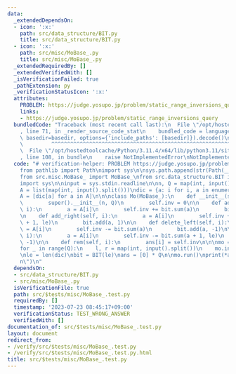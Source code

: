 ```yaml
---
data:
  _extendedDependsOn:
  - icon: ':x:'
    path: src/data_structure/BIT.py
    title: src/data_structure/BIT.py
  - icon: ':x:'
    path: src/misc/MoBase_.py
    title: src/misc/MoBase_.py
  _extendedRequiredBy: []
  _extendedVerifiedWith: []
  _isVerificationFailed: true
  _pathExtension: py
  _verificationStatusIcon: ':x:'
  attributes:
    PROBLEM: https://judge.yosupo.jp/problem/static_range_inversions_query
    links:
    - https://judge.yosupo.jp/problem/static_range_inversions_query
  bundledCode: "Traceback (most recent call last):\n  File \"/opt/hostedtoolcache/Python/3.11.4/x64/lib/python3.11/site-packages/onlinejudge_verify/documentation/build.py\"\
    , line 71, in _render_source_code_stat\n    bundled_code = language.bundle(stat.path,\
    \ basedir=basedir, options={'include_paths': [basedir]}).decode()\n          \
    \         ^^^^^^^^^^^^^^^^^^^^^^^^^^^^^^^^^^^^^^^^^^^^^^^^^^^^^^^^^^^^^^^^^^^^^^^^^^^^^^^^^\n\
    \  File \"/opt/hostedtoolcache/Python/3.11.4/x64/lib/python3.11/site-packages/onlinejudge_verify/languages/python.py\"\
    , line 108, in bundle\n    raise NotImplementedError\nNotImplementedError\n"
  code: "# verification-helper: PROBLEM https://judge.yosupo.jp/problem/static_range_inversions_query\n\
    from pathlib import Path\nimport sys\n\nsys.path.append(str(Path(__file__).resolve().parent.parent.parent.parent))\n\
    from src.misc.MoBase_ import MoBase_\nfrom src.data_structure.BIT import BIT\n\
    import sys\n\ninput = sys.stdin.readline\n\nn, Q = map(int, input().split())\n\
    A = list(map(int, input().split()))\ndic = {a: i for i, a in enumerate(sorted(set(A)))}\n\
    A = [dic[a] for a in A]\n\n\nclass Mo(MoBase_):\n    def __init__(self, n, Q):\n\
    \        super().__init__(n, Q)\n        self.inv = 0\n\n    def add_left(self,\
    \ i):\n        a = A[i]\n        self.inv += bit.sum(a)\n        bit.add(a, 1)\n\
    \n    def add_right(self, i):\n        a = A[i]\n        self.inv += bit.sum(a\
    \ + 1, le)\n        bit.add(a, 1)\n\n    def delete_left(self, i):\n        a\
    \ = A[i]\n        self.inv -= bit.sum(a)\n        bit.add(a, -1)\n\n    def delete_right(self,\
    \ i):\n        a = A[i]\n        self.inv -= bit.sum(a + 1, le)\n        bit.add(a,\
    \ -1)\n\n    def rem(self, i):\n        ans[i] = self.inv\n\n\nmo = Mo(n, Q)\n\
    for _ in range(Q):\n    l, r = map(int, input().split())\n    mo.insert(l, r)\n\
    \nle = len(dic)\nbit = BIT(le)\nans = [0] * Q\n\nmo.run()\nprint(*ans, sep=\"\\\
    n\")\n"
  dependsOn:
  - src/data_structure/BIT.py
  - src/misc/MoBase_.py
  isVerificationFile: true
  path: src/$tests/misc/MoBase_.test.py
  requiredBy: []
  timestamp: '2023-07-23 08:45:17+09:00'
  verificationStatus: TEST_WRONG_ANSWER
  verifiedWith: []
documentation_of: src/$tests/misc/MoBase_.test.py
layout: document
redirect_from:
- /verify/src/$tests/misc/MoBase_.test.py
- /verify/src/$tests/misc/MoBase_.test.py.html
title: src/$tests/misc/MoBase_.test.py
---
```

